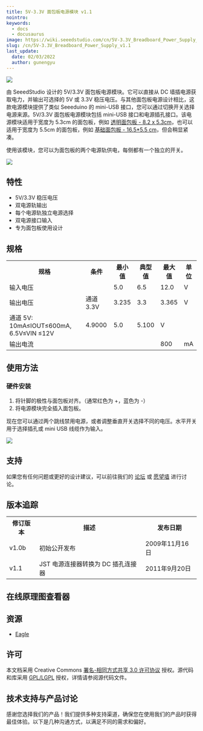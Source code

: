```yaml
---
title: 5V-3.3V 面包板电源模块 v1.1
nointro:
keywords:
  - docs
  - docusaurus
image: https://wiki.seeedstudio.com/cn/5V-3.3V_Breadboard_Power_Supply_v1.1/
slug: /cn/5V-3.3V_Breadboard_Power_Supply_v1.1
last_update:
  date: 02/03/2022
  author: gunengyu
---
```


![](https://files.seeedstudio.com/wiki/5V-3.3V_Breadboard_Power_Supply_v1.1/img/Supply.jpg)

由 SeeedStudio 设计的 5V/3.3V 面包板电源模块。它可以直接从 DC 墙插电源获取电力，并输出可选择的 5V 或 3.3V 稳压电压。与其他面包板电源设计相比，这款电源模块提供了类似 Seeeduino 的 mini-USB 接口，您可以通过切换开关选择电源来源。5V/3.3V 面包板电源模块包括 mini-USB 接口和电源插孔接口。该电源模块适用于宽度为 5.3cm 的面包板，例如 [透明面包板 - 8.2 x 5.3cm](https://www.seeedstudio.com/depot/bread-board-clear-82-x-53cm-p-262.html?cPath=175_176)，也可以适用于宽度为 5.5cm 的面包板，例如 [基础面包板 - 16.5*5.5 cm](https://www.seeedstudio.com/depot/basic-bread-board-16555-cm-p-4.html?cPath=175_176)，但会稍显紧凑。

使用该模块，您可以为面包板的两个电源轨供电，每侧都有一个独立的开关。

<p style={{textAlign: 'center'}}><a href="https://www.seeedstudio.com/5V-3.3V-Breadboard-Power-Supply-p-566.html" target="_blank"><img src="https://files.seeedstudio.com/wiki/Seeed-WiKi/docs/images/300px-Get_One_Now_Banner-ragular.png" /></a></p>

## 特性  

* 5V/3.3V 稳压电压
* 双电源轨输出
* 每个电源轨独立电源选择
* 双电源接口输入
* 专为面包板使用设计

## 规格  

<table>
  <tbody><tr>
      <th> 规格</th>
      <th> 条件</th>
      <th> 最小值</th>
      <th> 典型值</th>
      <th> 最大值</th>
      <th> 单位</th>
</tr>
    <tr>
      <td width={200}> 输入电压</td>
      <td width={400}></td>
      <td width={100}> 5.0</td>
      <td width={100}> 6.5</td>
      <td width={100}> 12.0</td>
      <td width={100}> V</td>
</tr>
    <tr>
      <td rowSpan={2}> 输出电压</td>
      <td> 通道 3.3V</td>
      <td> 3.235</td>
      <td> 3.3</td>
      <td> 3.365</td>
      <td> V</td>
</tr>
    <tr>
      <td> 通道 5V: 10mA≤IOUT≤600mA, 6.5V≤VIN ≤12V</td>
      <td> 4.9000</td>
      <td> 5.0</td>
      <td> 5.100</td>
      <td> V</td>
</tr>
    <tr>
      <td> 输出电流</td>
      <td></td>
      <td></td>
      <td></td>
      <td> 800</td>
      <td> mA</td>
</tr></tbody></table>

## 使用方法  

### 硬件安装  

1. 将针脚的极性与面包板对齐。（通常红色为 +，蓝色为 -）
2. 将电源模块完全插入面包板。

现在您可以通过两个跳线禁用电源，或者调整垂直开关选择不同的电压。水平开关用于选择插孔或 mini USB 线缆作为输入。

![](https://files.seeedstudio.com/wiki/5V-3.3V_Breadboard_Power_Supply_v1.1/img/Breadboard_power.jpg)

## 支持  

如果您有任何问题或更好的设计建议，可以前往我们的 [论坛](https://www.seeedstudio.com/forum) 或 [愿望墙](http://wish.seeedstudio.com) 进行讨论。

## 版本追踪  

<table>
  <tbody><tr>
      <th> 修订版本</th>
      <th> 描述</th>
      <th> 发布日期</th>
</tr>
    <tr>
      <td width={300}> v1.0b</td>
      <td width={500}> 初始公开发布</td>
      <td width={200}> 2009年11月16日</td>
</tr>
    <tr>
      <td width={300}> v1.1</td>
      <td width={500}> JST 电源连接器转换为 DC 插孔连接器</td>
      <td width={200}> 2011年9月20日</td>
</tr></tbody></table>

## 在线原理图查看器  

<div className="altium-ecad-viewer" data-project-src="https://files.seeedstudio.com/wiki/Bazzar_Files/106100000/Res/5V-3.3V_Breadboard_Power_Supply_v1_1.rar" style={{borderRadius: '0px 0px 4px 4px', height: 500, borderStyle: 'solid', borderWidth: 1, borderColor: 'rgb(241, 241, 241)', overflow: 'hidden', maxWidth: 1280, maxHeight: 700, boxSizing: 'border-box'}}>
</div>

## 资源  

* [Eagle](https://files.seeedstudio.com/wiki/Bazzar_Files/106100000/Res/5V-3.3V_Breadboard_Power_Supply_v1_1.rar)

## 许可  

本文档采用 Creative Commons [署名-相同方式共享 3.0 许可协议](http://creativecommons.org/licenses/by-sa/3.0/) 授权。源代码和库采用 [GPL/LGPL](http://www.gnu.org/licenses/gpl.html) 授权，详情请参阅源代码文件。

## 技术支持与产品讨论  

感谢您选择我们的产品！我们提供多种支持渠道，确保您在使用我们的产品时获得最佳体验。以下是几种沟通方式，以满足不同的需求和偏好。

<div class="button_tech_support_container">
<a href="https://forum.seeedstudio.com/" class="button_forum"></a> 
<a href="https://www.seeedstudio.com/contacts" class="button_email"></a>
</div>

<div class="button_tech_support_container">
<a href="https://discord.gg/eWkprNDMU7" class="button_discord"></a> 
<a href="https://github.com/Seeed-Studio/wiki-documents/discussions/69" class="button_discussion"></a>
</div>